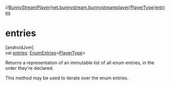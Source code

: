 //[BunnyStreamPlayer](../../../index.md)/[net.bunnystream.bunnystreamplayer](../index.md)/[PlayerType](index.md)/[entries](entries.md)

# entries

[androidJvm]\
val [entries](entries.md): [EnumEntries](https://kotlinlang.org/api/latest/jvm/stdlib/kotlin-stdlib/kotlin.enums/-enum-entries/index.html)&lt;[PlayerType](index.md)&gt;

Returns a representation of an immutable list of all enum entries, in the order they're declared.

This method may be used to iterate over the enum entries.
